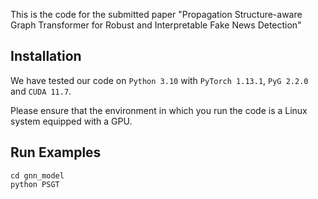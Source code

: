 This is the code for the submitted paper "Propagation Structure-aware Graph Transformer for Robust and Interpretable Fake News Detection"


## Installation
We have tested our code on `Python 3.10` with `PyTorch 1.13.1`, `PyG 2.2.0` and `CUDA 11.7`. 


Please ensure that the environment in which you run the code is a Linux system equipped with a GPU.


## Run Examples
```
cd gnn_model
python PSGT
```
